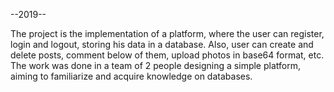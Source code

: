 --2019--

The project is the implementation of a platform, where the user can register, login and logout, storing his data in a database.
Also, user can create and delete posts, comment below of them, upload photos in base64 format, etc.
The work was done in a team of 2 people designing a simple platform, aiming to familiarize and acquire knowledge on databases.
